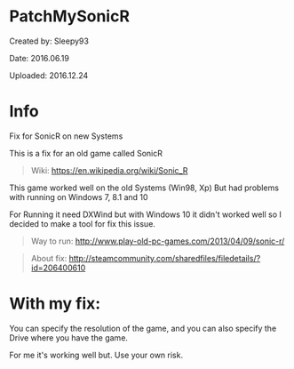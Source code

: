 # PatchMySonicR

Created by: Sleepy93

Date:     2016.06.19 

Uploaded: 2016.12.24

# Info

Fix for SonicR on new Systems

This is a fix for an old game called SonicR 
>Wiki: https://en.wikipedia.org/wiki/Sonic_R

This game worked well on the old Systems (Win98, Xp) 
But had problems with running on Windows 7, 8.1 and 10

For Running it need DXWind but with Windows 10 it didn't worked well so I decided to make a tool for fix this issue.
>Way to run: http://www.play-old-pc-games.com/2013/04/09/sonic-r/

>About fix: http://steamcommunity.com/sharedfiles/filedetails/?id=206400610


# With my fix: 

You can specify the resolution of the game, and you can also specify the Drive where you have the game.

For me it's working well but. Use your own risk.
